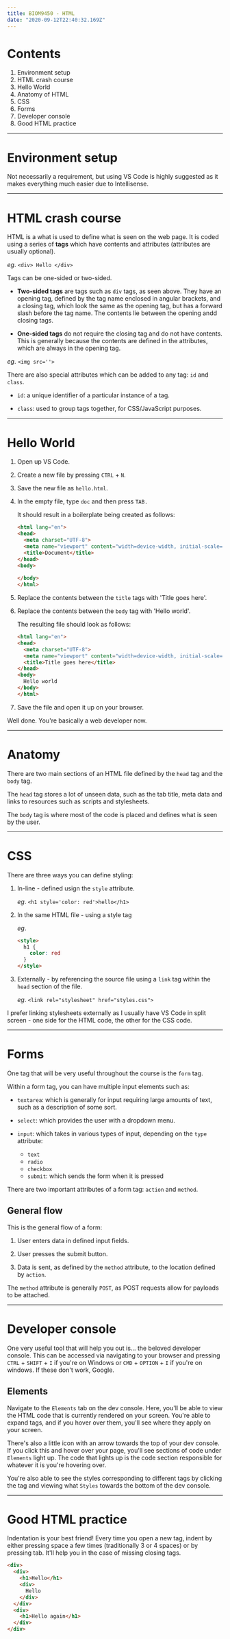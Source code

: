 ```yaml
---
title: BIOM9450 - HTML
date: "2020-09-12T22:40:32.169Z"
---
```

# Contents
1. Environment setup
2. HTML crash course
3. Hello World
4. Anatomy of HTML
5. CSS
6. Forms
7. Developer console
8. Good HTML practice

---

# Environment setup

Not necessarily a requirement, but using VS Code is highly suggested as it makes everything much easier due to Intellisense. 

---

# HTML crash course

HTML is a what is used to define what is seen on the web page. It is coded using a series of **tags** which have contents and attributes (attributes are usually optional).

_eg_. `<div> Hello </div>`

Tags can be one-sided or two-sided.

* **Two-sided tags** are tags such as `div` tags, as seen above. They have an opening tag, defined by the tag name enclosed in angular brackets, and a closing tag, which look the same as the opening tag, but has a forward slash before the tag name. The contents lie between the opening andd closing tags.

* **One-sided tags** do not require the closing tag and do not have contents. This is generally because the contents are defined in the attributes, which are always in the opening tag.

_eg_. `<img src=''>`

There are also special attributes which can be added to any tag: `id` and `class`.

* `id`: a unique identifier of a particular instance of a tag.

* `class`: used to group tags together, for CSS/JavaScript purposes.

---
# Hello World

1. Open up VS Code.

2. Create a new file by pressing `CTRL` + `N`.

3. Save the new file as `hello.html`.

4. In the empty file, type `doc` and then press `TAB.`

    It should result in a boilerplate being created as follows:

    ```HTML
    <html lang="en">
    <head>
      <meta charset="UTF-8">
      <meta name="viewport" content="width=device-width, initial-scale=1.0">
      <title>Document</title>
    </head>
    <body>
      
    </body>
    </html>
    ```

5. Replace the contents between the `title` tags with 'Title goes here'.

6. Replace the contents between the `body` tag with 'Hello world'.

    The resulting file should look as follows:

    ```HTML
    <html lang="en">
    <head>
      <meta charset="UTF-8">
      <meta name="viewport" content="width=device-width, initial-scale=1.0">
      <title>Title goes here</title>
    </head>
    <body>
      Hello world
    </body>
    </html>
    ```

7. Save the file and open it up on your browser.

Well done. You're basically a web developer now.

---

# Anatomy
There are two main sections of an HTML file defined by the `head` tag and the `body` tag.

The `head` tag stores a lot of unseen data, such as the tab title, meta data and links to resources such as scripts and stylesheets.

The `body` tag is where most of the code is placed and defines what is seen by the user.

---
# CSS

There are three ways you can define styling:

1. In-line - defined usign the `style` attribute.

    _eg_. `<h1 style='color: red'>hello</h1>`

2. In the same HTML file - using a style tag 

    _eg_.

    ```HTML
    <style>
      h1 {
        color: red
      }
    </style>
    ```
3. Externally - by referencing the source file using a `link` tag within the `head` section of the file.

    _eg_.  `<link rel="stylesheet" href="styles.css">`

I prefer linking stylesheets externally as I usually have VS Code in split screen - one side for the HTML code, the other for the CSS code.

---
# Forms

One tag that will be very useful throughout the course is the `form` tag.

Within a form tag, you can have multiple input elements such as:

* `textarea`: which is generally for input requiring large amounts of text, such as a description of some sort.

* `select`: which provides the user with a dropdown menu.

* `input`: which takes in various types of input, depending on the `type` attribute:

    * `text`
    * `radio`
    * `checkbox`
    * `submit`: which sends the form when it is pressed

There are two important attributes of a form tag: `action` and `method`.

## General flow

This is the general flow of a form:

1. User enters data in defined input fields.

2. User presses the submit button.

3. Data is sent, as defined by the `method` attribute, to the location defined by `action`.

The `method` attribute is generally `POST`, as POST requests allow for payloads to be attached.

---
# Developer console

One very useful tool that will help you out is... the beloved developer console. This can be accessed via navigating to your browser and pressing `CTRL` + `SHIFT` + `I` if you're on Windows or `CMD` + `OPTION` + `I` if you're on windows. If these don't work, Google.

## Elements

Navigate to the `Elements` tab on the dev console. Here, you'll be able to view the HTML code that is currently rendered on your screen. You're able to expand tags, and if you hover over them, you'll see where they apply on your screen.

There's also a little icon with an arrow towards the top of your dev console. If you click this and hover over your page, you'll see sections of code under `Elements` light up. The code that lights up is the code section responsible for whatever it is you're hovering over.

You're also able to see the styles corresponding to different tags by clicking the tag and viewing what `Styles` towards the bottom of the dev console.

---

# Good HTML practice

Indentation is your best friend! Every time you open a new tag, indent by either pressing space a few times (traditionally 3 or 4 spaces) or by pressing tab. It'll help you in the case of missing closing tags.

```HTML
<div>
  <div>
    <h1>Hello</h1>
    <div>
      Hello
    </div>
  </div>
  <div>
    <h1>Hello again</h1>
  </div>
</div>
```